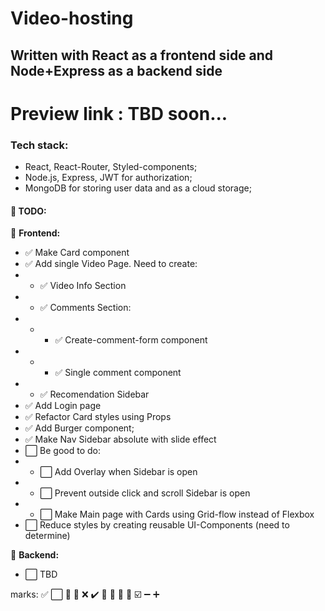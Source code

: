  # Video-hosting
 ## Written with React as a frontend side and Node+Express as a backend side
 
 Preview link : TBD soon...
 =====

 ### Tech stack:
 - React, React-Router, Styled-components;
 - Node.js, Express, JWT for authorization;
 - MongoDB for storing user data and as a cloud storage;

 #### 📝 **TODO**:
🔷 **Frontend:**
 - ✅ Make Card component
 - ✅ Add single Video Page. Need to create:
 - - ✅ Video Info Section
 - - ✅ Comments Section:
 - - - ✅ Create-comment-form component
 - - - ✅ Single comment component
 -  - ✅ Recomendation Sidebar
 - ✅ Add Login page
 - ✅ Refactor Card styles using Props
 - ✅ Add Burger component;
 - ✅ Make Nav Sidebar absolute with slide effect
 - ⬜ Be good to do:
 - - ⬜ Add Overlay when Sidebar is open
 - - ⬜ Prevent outside click and scroll Sidebar is open
 - - ⬜ Make Main page with Cards using Grid-flow instead of Flexbox
 - ⬜ Reduce styles by creating reusable UI-Components (need to determine)

🔶 **Backend:**
 - ⬜ TBD

marks: ✅ ⬜ 🔘 🔻 ❌ ✔️ 🔷 🔶 🔺 🔴 ☑️ ➖ ➕
